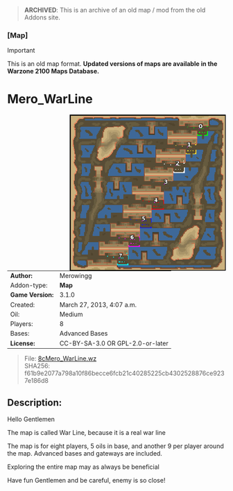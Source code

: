 > **ARCHIVED**: This is an archive of an old map / mod from the old Addons site.

### [Map]

> [!IMPORTANT]
> This is an old map format. **Updated versions of maps are available in the Warzone 2100 Maps Database.**

# Mero_WarLine

<img src="./preview.jpg" align="right" />

| | |
| - | - |
| __Author:__ | Merowingg |
| Addon-type: | __Map__ |
| __Game Version:__ | 3.1.0 |
| Created: | March 27, 2013, 4:07 a.m. |
| Oil: | Medium |
| Players: | 8 |
| Bases: | Advanced Bases |
| __License:__ | CC-BY-SA-3.0 OR GPL-2.0-or-later |

> File: [8cMero_WarLine.wz](https://github.com/Warzone2100/old-addons-site/raw/main/assets/62/8cMero_WarLine.wz)  
> SHA256: f61b9e2077a798a10f86becce6fcb21c40285225cb4302528876ce9237e186d8

## Description:

Hello Gentlemen  

The map is called War Line, because it is a real war line  

The map is for eight players, 5 oils in base, and another 9 per player around the map. Advanced bases and gateways are included.

Exploring the entire map may as always be beneficial  

Have fun Gentlemen and be careful, enemy is so close!  



